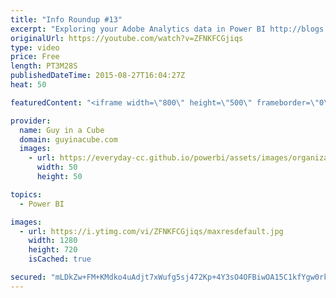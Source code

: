 ```yaml
---
title: "Info Roundup #13"
excerpt: "Exploring your Adobe Analytics data in Power BI http://blogs.msdn.com/b/powerbi/archive/2015/08/25/exploring-your-adobe-analytics-data-in-power-bi.aspx  Announcing the Power BI Desktop August Update http://blogs.msdn.com/b/powerbi/archive/2015/08/20/announcing-the-power-bi-desktop-august-update.aspx"
originalUrl: https://youtube.com/watch?v=ZFNKFCGjiqs
type: video
price: Free
length: PT3M28S
publishedDateTime: 2015-08-27T16:04:27Z
heat: 50

featuredContent: "<iframe width=\"800\" height=\"500\" frameborder=\"0\" src=\"https://www.youtube.com/embed/ZFNKFCGjiqs\" allow=\"accelerometer; autoplay; encrypted-media; gyroscope; picture-in-picture\" allowfullscreen></iframe>"

provider:
  name: Guy in a Cube
  domain: guyinacube.com
  images:
    - url: https://everyday-cc.github.io/powerbi/assets/images/organizations/guyinacube.com-50x50.jpg
      width: 50
      height: 50

topics:
  - Power BI

images:
  - url: https://i.ytimg.com/vi/ZFNKFCGjiqs/maxresdefault.jpg
    width: 1280
    height: 720
    isCached: true

secured: "mLDkZw+FM+KMdko4uAdjt7xWufg5sj472Kp+4Y3sO4OFBiwOA15C1kfYgw0rkFNu6OjoxQiBbkUkC+D39lPSBdXZZ85Aic79EvMByXNydm/DiAOVarPQqH/dH4ISrUpLuEDkojSKziqcGw8ziYjldYwGCf7IYzYM7ozjBuVE0oXQnHRk+ym5l8wEPaWOY7rijrA21Pdo3+IA318yTCJARqkyYBUt2rgT5+HtglgS+FXQzJ1P/3Y979Jt/75FnVnDNQlkG5D96kwZbOMH/wsXm4hqaJX191ldIyG7rsFgwVQAbc3tvPCli7GuLCj/wncdR9cAPayjEkQ4XENRUnc8JGxW4EGsfGyiwOdzpfosZkmikQ64RStB46kVcLsga+IY2sqfyrkjG0jWEAOxb1LhxLsbTOkD0pVa1WYVYUHINr8=;NZZmqqg+mBYjPUR0HKhzfA=="
---
```



